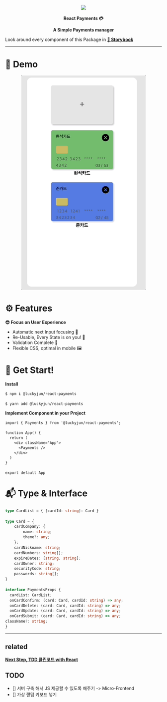 <!-- TODO: code sandbox 추가 -->

<p align="middle" >
  <img src="https://techcourse-storage.s3.ap-northeast-2.amazonaws.com/0fefce79602043a9b3281ee1dd8f4be6" width="400">
</p>

**<p align="center">React Payments 💳</p>**
**<p align="center">A Simple Payments manager</p>**

Look around every component of this Package in **[📙 Storybook](https://64153ae64ded91dc4965aab5-uhqixrgsat.chromatic.com/)**

<hr style="{ margin-top: 10px; margin-bottom: 10px }" />

# 🎥 Demo

<p align="middle" >
  <img src="./docs/readme/payments_demo.gif" width="400">
</p>

# ⚙️ Features

**😎 Focus on User Experience**

- Automatic next Input focusing 👀
- Re-Usable, Every State is on you! 📑
- Validation Complete 🚥
- Flexible CSS, optimal in mobile 🖼️

# 🙌 Get Start!

**Install**

```shell
$ npm i @luckyjun/react-payments

$ yarn add @luckyjun/react-payments
```

**Implement Component in your Project**

```tsx
import { Payments } from '@luckyjun/react-payments';

function App() {
  return (
    <div className="App">
      <Payments />
    </div>
  )
}

export default App
```

# 📬 Type & Interface

```typescript
type CardList = { [cardId: string]: Card }

type Card = {
    cardCompany: {
        name: string;
        theme?: any;
    };
    cardNickname: string;
    cardNumbers: string[];
    expireDates: [string, string];
    cardOwner: string;
    securityCode: string;
    passwords: string[];
}

interface PaymentsProps {
  cardList: CardList;
  onCardConfirm: (card: Card, cardId: string) => any;
  onCardDelete: (card: Card, cardId: string) => any;
  onCardUpdate: (card: Card, cardId: string) => any;
  onCardSubmit: (card: Card, cardId: string) => any;
className?: string;
}
```

---

## related

[**Next Step, TDD 클린코드 with React**](https://github.com/next-step)

## TODO

- [] 서버 구축 해서 JS 제공할 수 있도록 해주기 -> Micro-Frontend
- [] 가상 랜덤 키보드 넣기
